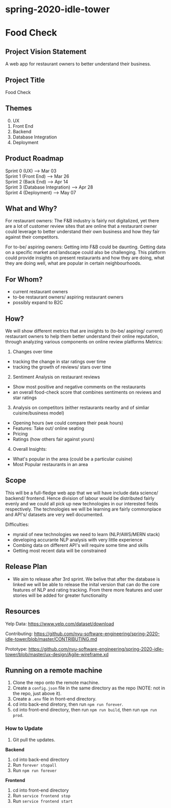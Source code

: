 # spring-2020-idle-tower

# Food Check 

## Project Vision Statement
A web app for restaurant owners to better understand their business. 

## Project Title
Food Check

## Themes 
0. UX
1. Front End 
2. Backend 
3. Database Integration 
4. Deployment 

## Product Roadmap 
Sprint 0 (UX)  --> Mar 03 <br/>
Sprint 1 (Front End)  --> Mar 26 <br/>
Sprint 2 (Back End) --> Apr 14 <br/>
Sprint 3 (Database Integration) --> Apr 28 <br/>
Sprint 4 (Deployment) --> May 07 <br/>


## What and Why?
For restaurant owners:
The F&B industry is fairly not digitalized, yet there are a lot of customer review sites that are online that a restaurant
owner could leverage to better understand their own business and how they fair against their competitors. 

For to-be/ aspiring owners: 
Getting into F&B could be daunting. Getting data on a specific market and landscape could also be challenging. This platform 
could provide insights on present restaurants and how they are doing, what they are doing well, what are popular in certain 
neighbourhoods. 

## For Whom?
- current restaurant owners 
- to-be restaurant owners/ aspiring restaurant owners 
- possibly expand to B2C

## How? 
We will show different metrics that are insights to (to-be/ aspiring/ current) restaurant owners to help them better understand their 
online reputation, through analyzing various components on online review platforms 
Metrics: 
1. Changes over time 
- tracking the change in star ratings over time 
- tracking the growth of reviews/ stars over time 

2. Sentiment Analysis on restaurant reviews 
- Show most positive and negative comments on the restaurants 
- an overall food-check score that combines sentiments on reviews and star ratings 

3. Analysis on competitors (either restaurants nearby and of simliar cuisine/business model) 
- Opening hours (we could compare their peak hours) 
- Features: Take out/ online seating
- Pricing 
- Ratings (how others fair against yours) 

4. Overall Insights:
- What's popular in the area (could be a particular cuisine) 
- Most Popular restaurants in an area 

## Scope 
This will be a full-fledge web app that we will have include data science/ backend/ frontend. Hence division of labour would 
be distributed fairly evenly and we could all pick up new technologies in our interested fields respectively.
The technologies we will be learning are fairly commonplace and API's/ datasets are very well documented.

Difficulties: 
- myraid of new technologies we need to learn (NLP/AWS/MERN stack) 
- developing accurante NLP analysis with very little experience 
- Combing data on different API's will require some time and skills
- Getting most recent data will be constrained 

## Release Plan 
- We aim to release after 3rd sprint. We belive that after the database is linked we will be able to release the inital version that can do the core features of NLP and rating tracking. From there more features and user stories will be added for greater functionality 


## Resources
Yelp Data: https://www.yelp.com/dataset/download

Contributing: https://github.com/nyu-software-engineering/spring-2020-idle-tower/blob/master/CONTRIBUTING.md

Prototype: https://github.com/nyu-software-engineering/spring-2020-idle-tower/blob/master/ux-design/Agile-wireframe.xd

## Running on a remote machine

1. Clone the repo onto the remote machine.
2. Create a `config.json` file in the same directory as the repo (NOTE: not in the repo, just above it).
3. Create a `.env` file in front-end directory.
4. cd into back-end diretory, then run `npm run forever`.
5. cd into front-end directory, then run `npm run build`, then run `npm run prod`.

### How to Update

1. Git pull the updates.

**Backend**

1. cd into back-end directory
2. Run `forever stopall`
3. Run `npm run forever`

**Frontend**

1. cd into front-end directory
2. Run `service frontend stop`
3. Run `service frontend start`